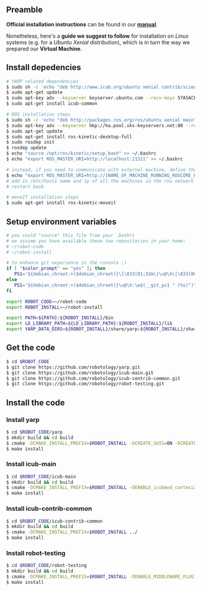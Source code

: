 ## Preamble

**Official installation instructions** can be found in our [**manual**](http://wiki.icub.org/wiki/ICub_Software_Installation).

Nonetheless, here's a **guide we suggest to follow** for installation on _Linux_ systems (e.g. for a _Ubuntu Xenial_ distribution), which is in turn the way we prepared our **Virtual Machine**.

## Install depedencies
```sh
# YARP related dependencies
$ sudo sh -c 'echo "deb http://www.icub.org/ubuntu xenial contrib/science" > /etc/apt/sources.list.d/icub.list'
$ sudo apt-get update
$ sudo apt-key adv --keyserver keyserver.ubuntu.com --recv-keys 57A5ACB6110576A6
$ sudo apt-get install icub-common

# ROS installation steps
$ sudo sh -c 'echo "deb http://packages.ros.org/ros/ubuntu xenial main" > /etc/apt/sources.list.d/ros-latest.list'
$ sudo apt-key adv --keyserver hkp://ha.pool.sks-keyservers.net:80 --recv-key 421C365BD9FF1F717815A3895523BAEEB01FA116
$ sudo apt-get update
$ sudo apt-get install ros-kinetic-desktop-full
$ sudo rosdep init
$ rosdep update
$ echo "source /opt/ros/kinetic/setup.bash" >> ~/.bashrc
$ echo "export ROS_MASTER_URI=http://localhost:11311" >> ~/.bashrc

# instead, if you need to communicate with external machine, define the names:
$ echo "export ROS_MASTER_URI=http://[NAME_OF_MACHINE_RUNNING_ROSCORE_HERE]:11311" >> ~/.bashrc
# add in /etc/hosts name and ip of all the machines in the ros network
# restart bash

# moveIT installation steps
$ sudo apt-get install ros-kinetic-moveit
```

## Setup environment variables
```sh
# you could "source" this file from your .bashrc
# we assume you have available these two repositories in your home:
# ~/robot-code
# ~/robot-install

# to enhance git experience in the console ;)
if [ "$color_prompt" == "yes" ]; then
   PS1='${debian_chroot:+($debian_chroot)}\[\033[01;32m\]\u@\h\[\033[00m\]:\[\033[01;34m\]\w\[\033[00m\]\[\033[00;32m\]$(__git_ps1 " (%s)")\[\033[00m\]\$ '
else
   PS1='${debian_chroot:+($debian_chroot)}\u@\h:\w$(__git_ps1 " (%s)")\$ '
fi

export ROBOT_CODE=~/robot-code
export ROBOT_INSTALL=~/robot-install

export PATH=${PATH}:${ROBOT_INSTALL}/bin
export LD_LIBRARY_PATH=${LD_LIBRARY_PATH}:${ROBOT_INSTALL}/lib
export YARP_DATA_DIRS=${ROBOT_INSTALL}/share/yarp:${ROBOT_INSTALL}/share/iCub:${ROBOT_INSTALL}/share/ICUBcontrib
```

## Get the code
```sh
$ cd $ROBOT_CODE
$ git clone https://github.com/robotology/yarp.git
$ git clone https://github.com/robotology/icub-main.git
$ git clone https://github.com/robotology/icub-contrib-common.git
$ git clone https://github.com/robotology/robot-testing.git
```

## Install the code

### Install yarp
```sh
$ cd $ROBOT_CODE/yarp
$ mkdir build && cd build
$ cmake -DCMAKE_INSTALL_PREFIX=$ROBOT_INSTALL -DCREATE_GUIS=ON -DCREATE_LIB_MATH=ON ../
$ make install
```

### Install icub-main
```sh
$ cd $ROBOT_CODE/icub-main
$ mkdir build && cd build
$ cmake -DCMAKE_INSTALL_PREFIX=$ROBOT_INSTALL -DENABLE_icubmod_cartesiancontrollerserver=ON -DENABLE_icubmod_cartesiancontrollerclient=ON -DENABLE_icubmod_gazecontrollerclient=ON ../
$ make install
```

### Install icub-contrib-common
```sh
$ cd $ROBOT_CODE/icub-contrib-common
$ mkdir build && cd build
$ cmake -DCMAKE_INSTALL_PREFIX=$ROBOT_INSTALL ../
$ make install
```

### Install robot-testing
```sh
$ cd $ROBOT_CODE/robot-testing
$ mkdir build && cd build
$ cmake -DCMAKE_INSTALL_PREFIX=$ROBOT_INSTALL -DENABLE_MIDDLEWARE_PLUGINS=ON ../
$ make install
```
